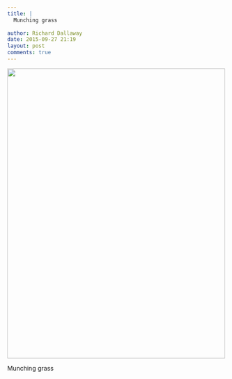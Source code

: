 ```yaml
---
title: |
  Munching grass
  
author: Richard Dallaway
date: 2015-09-27 21:19
layout: post
comments: true
---
```


<div><a href="http://static.skitters.dallaway.com/tp_IMG_20150927_143900.jpg"><img src="http://static.skitters.dallaway.com/tp_thumb_IMG_20150927_143900.jpg" width="500" height="667"/></a></div>

Munching grass
  
      
